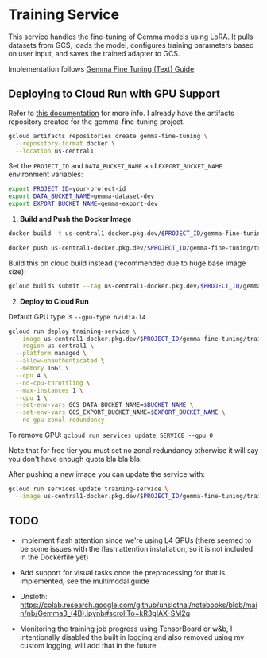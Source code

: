 # Training Service

This service handles the fine-tuning of Gemma models using LoRA. It pulls datasets from GCS, loads the model, configures training parameters based on user input, and saves the trained adapter to GCS.

Implementation follows [Gemma Fine Tuning (Text) Guide](https://ai.google.dev/gemma/docs/core/huggingface_text_finetune_qlora).

## Deploying to Cloud Run with GPU Support

Refer to [this documentation](https://cloud.google.com/run/docs/configuring/services/gpu) for more info. I already have the artifacts repository created for the gemma-fine-tuning project.

```bash
gcloud artifacts repositories create gemma-fine-tuning \
  --repository-format docker \
  --location us-central1
```

Set the `PROJECT_ID` and `DATA_BUCKET_NAME` and `EXPORT_BUCKET_NAME` environment variables:

```bash
export PROJECT_ID=your-project-id
export DATA_BUCKET_NAME=gemma-dataset-dev
export EXPORT_BUCKET_NAME=gemma-export-dev
```

1. **Build and Push the Docker Image**

```bash
docker build -t us-central1-docker.pkg.dev/$PROJECT_ID/gemma-fine-tuning/training-service .

docker push us-central1-docker.pkg.dev/$PROJECT_ID/gemma-fine-tuning/training-service
```

Build this on cloud build instead (recommended due to huge base image size):

```bash
gcloud builds submit --tag us-central1-docker.pkg.dev/$PROJECT_ID/gemma-fine-tuning/training-service .
```

2. **Deploy to Cloud Run**

Default GPU type is `--gpu-type nvidia-l4`

```bash
gcloud run deploy training-service \
  --image us-central1-docker.pkg.dev/$PROJECT_ID/gemma-fine-tuning/training-service \
  --region us-central1 \
  --platform managed \
  --allow-unauthenticated \
  --memory 16Gi \
  --cpu 4 \
  --no-cpu-throttling \
  --max-instances 1 \
  --gpu 1 \
  --set-env-vars GCS_DATA_BUCKET_NAME=$BUCKET_NAME \
  --set-env-vars GCS_EXPORT_BUCKET_NAME=$EXPORT_BUCKET_NAME \
  --no-gpu-zonal-redundancy
```

To remove GPU: `gcloud run services update SERVICE --gpu 0`

Note that for free tier you must set no zonal redundancy otherwise it will say you don't have enough quota bla bla bla.

After pushing a new image you can update the service with:

```bash
gcloud run services update training-service \
  --image us-central1-docker.pkg.dev/$PROJECT_ID/gemma-fine-tuning/training-service
```

## TODO

- Implement flash attention since we're using L4 GPUs (there seemed to be some issues with the flash attention installation, so it is not included in the Dockerfile yet)

- Add support for visual tasks once the preprocessing for that is implemented, see the multimodal guide

- Unsloth: https://colab.research.google.com/github/unslothai/notebooks/blob/main/nb/Gemma3_(4B).ipynb#scrollTo=kR3gIAX-SM2q

- Monitoring the training job progress using TensorBoard or w&b, I intentionally disabled the built in logging and also removed using my custom logging, will add that in the future
